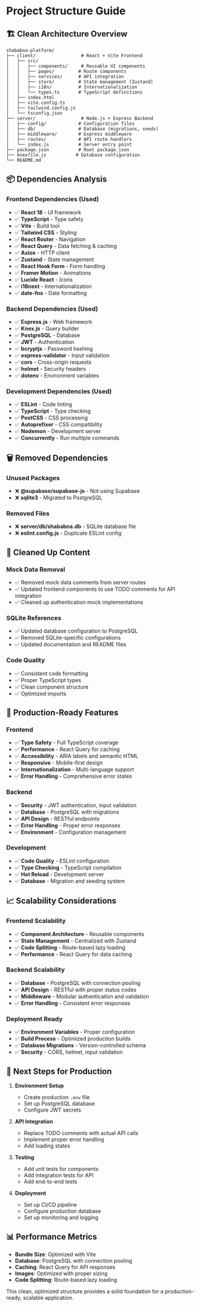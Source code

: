 # Project Structure Guide

## 🏗️ **Clean Architecture Overview**

```
shababna-platform/
├── client/                 # React + Vite Frontend
│   ├── src/
│   │   ├── components/     # Reusable UI components
│   │   ├── pages/         # Route components
│   │   ├── services/      # API integration
│   │   ├── store/         # State management (Zustand)
│   │   ├── i18n/          # Internationalization
│   │   └── types.ts       # TypeScript definitions
│   ├── index.html
│   ├── vite.config.ts
│   ├── tailwind.config.js
│   └── tsconfig.json
├── server/                 # Node.js + Express Backend
│   ├── config/            # Configuration files
│   ├── db/                # Database (migrations, seeds)
│   ├── middleware/        # Express middleware
│   ├── routes/            # API route handlers
│   └── index.js           # Server entry point
├── package.json           # Root package.json
├── knexfile.js           # Database configuration
└── README.md
```

## 📦 **Dependencies Analysis**

### **Frontend Dependencies (Used)**

- ✅ **React 18** - UI framework
- ✅ **TypeScript** - Type safety
- ✅ **Vite** - Build tool
- ✅ **Tailwind CSS** - Styling
- ✅ **React Router** - Navigation
- ✅ **React Query** - Data fetching & caching
- ✅ **Axios** - HTTP client
- ✅ **Zustand** - State management
- ✅ **React Hook Form** - Form handling
- ✅ **Framer Motion** - Animations
- ✅ **Lucide React** - Icons
- ✅ **i18next** - Internationalization
- ✅ **date-fns** - Date formatting

### **Backend Dependencies (Used)**

- ✅ **Express.js** - Web framework
- ✅ **Knex.js** - Query builder
- ✅ **PostgreSQL** - Database
- ✅ **JWT** - Authentication
- ✅ **bcryptjs** - Password hashing
- ✅ **express-validator** - Input validation
- ✅ **cors** - Cross-origin requests
- ✅ **helmet** - Security headers
- ✅ **dotenv** - Environment variables

### **Development Dependencies (Used)**

- ✅ **ESLint** - Code linting
- ✅ **TypeScript** - Type checking
- ✅ **PostCSS** - CSS processing
- ✅ **Autoprefixer** - CSS compatibility
- ✅ **Nodemon** - Development server
- ✅ **Concurrently** - Run multiple commands

## 🗑️ **Removed Dependencies**

### **Unused Packages**

- ❌ **@supabase/supabase-js** - Not using Supabase
- ❌ **sqlite3** - Migrated to PostgreSQL

### **Removed Files**

- ❌ **server/db/shababna.db** - SQLite database file
- ❌ **eslint.config.js** - Duplicate ESLint config

## 🧹 **Cleaned Up Content**

### **Mock Data Removal**

- ✅ Removed mock data comments from server routes
- ✅ Updated frontend components to use TODO comments for API integration
- ✅ Cleaned up authentication mock implementations

### **SQLite References**

- ✅ Updated database configuration to PostgreSQL
- ✅ Removed SQLite-specific configurations
- ✅ Updated documentation and README files

### **Code Quality**

- ✅ Consistent code formatting
- ✅ Proper TypeScript types
- ✅ Clean component structure
- ✅ Optimized imports

## 🚀 **Production-Ready Features**

### **Frontend**

- ✅ **Type Safety** - Full TypeScript coverage
- ✅ **Performance** - React Query for caching
- ✅ **Accessibility** - ARIA labels and semantic HTML
- ✅ **Responsive** - Mobile-first design
- ✅ **Internationalization** - Multi-language support
- ✅ **Error Handling** - Comprehensive error states

### **Backend**

- ✅ **Security** - JWT authentication, input validation
- ✅ **Database** - PostgreSQL with migrations
- ✅ **API Design** - RESTful endpoints
- ✅ **Error Handling** - Proper error responses
- ✅ **Environment** - Configuration management

### **Development**

- ✅ **Code Quality** - ESLint configuration
- ✅ **Type Checking** - TypeScript compilation
- ✅ **Hot Reload** - Development server
- ✅ **Database** - Migration and seeding system

## 📈 **Scalability Considerations**

### **Frontend Scalability**

- ✅ **Component Architecture** - Reusable components
- ✅ **State Management** - Centralized with Zustand
- ✅ **Code Splitting** - Route-based lazy loading
- ✅ **Performance** - React Query for data caching

### **Backend Scalability**

- ✅ **Database** - PostgreSQL with connection pooling
- ✅ **API Design** - RESTful with proper status codes
- ✅ **Middleware** - Modular authentication and validation
- ✅ **Error Handling** - Consistent error responses

### **Deployment Ready**

- ✅ **Environment Variables** - Proper configuration
- ✅ **Build Process** - Optimized production builds
- ✅ **Database Migrations** - Version-controlled schema
- ✅ **Security** - CORS, helmet, input validation

## 🔧 **Next Steps for Production**

1. **Environment Setup**

   - Create production `.env` file
   - Set up PostgreSQL database
   - Configure JWT secrets

2. **API Integration**

   - Replace TODO comments with actual API calls
   - Implement proper error handling
   - Add loading states

3. **Testing**

   - Add unit tests for components
   - Add integration tests for API
   - Add end-to-end tests

4. **Deployment**
   - Set up CI/CD pipeline
   - Configure production database
   - Set up monitoring and logging

## 📊 **Performance Metrics**

- **Bundle Size**: Optimized with Vite
- **Database**: PostgreSQL with connection pooling
- **Caching**: React Query for API responses
- **Images**: Optimized with proper sizing
- **Code Splitting**: Route-based lazy loading

This clean, optimized structure provides a solid foundation for a production-ready, scalable application.
